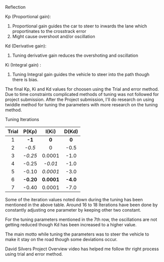Reflection


Kp (Proportional gain):

1. Proportional gain guides the car to steer to inwards the lane which proportinates to the crosstrack error
2. Might cause overshoot and/or oscillation

Kd (Derivative gain):
 
1. Tuning derivative gain reduces the overshoting and oscillation

Ki (Integral gain) :
1. Tuning Integral gain guides the vehicle to steer into the path though there is bias.

The final Kp, Ki and Kd values for choosen using the Trial and error method. Due to time constraints complicated methods of tuning was not followed for project submission. After the Project submission, I'll do research on using twiddle method for tuning the parameters with more research on the tuning method.


Tuning Iterations

| Trial  | P(Kp)         | I(Ki)           | D(Kd)           |
|:------:|:-------------:|:---------------:|:---------------:| 
| 1      | **-1**        | **0**           | **0**           | 
| 2      | *-0.5*        | 0               | -0.5            | 
| 3      | *-0.25*       | 0.0001          | -1.0            | 
| 4      | -0.25         | *-0.01*         | -1.0            | 
| 5      | -0.10         | *0.0001*        | -3.0            | 
| 6      | **-0.20**     | **0.0001**      | **-4.0**        | 
| 7      | -0.40         | 0.0001          | -7.0            | 

Some of the iteration values noted down during the tuning has been mentioned in the above table.
Around 16 to 18 Iterations have been done by constantly adjusting one parameter by keeping other two constant.

For the tuning parameters mentioned in the 7th row, the oscillations are not getting reduced though Kd has been increased to a higher value.

The main motto while tuning the parameters was to steer the vehicle to make it stay on the road though some deviations occur. 

David Silvers Project Overview video has helped me follow thr right process using trial and error method. 
